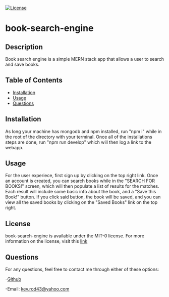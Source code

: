 [![License](https://img.shields.io/badge/License-MIT_0-blue.svg)](https://opensource.org/licenses/MIT-0)
  
  # book-search-engine

  ## Description
  
  Book search engine is a simple MERN stack app that allows a user to search and save books.
  
  ## Table of Contents 
  
  - [Installation](#installation)
  - [Usage](#usage)
  - [Questions](#questions)
  
  ## Installation
  
  As long your machine has mongodb and npm installed, run "npm i" while in the root of the directory with your terminal. Once all of the installations steps are done, run "npm run develop" which will then log a link to the webapp.
  
  ## Usage
  
  For the user experiece, first sign up by clicking on the top right link. Once an account is created, you can search books while in the "SEARCH FOR BOOKS!" screen, which will then populate a list of results for the matches. Each result will include some basic info about the book, and a "Save this Book!" button. If you click said button, the book will be saved, and you can view all the saved books by clicking on the "Saved Books" link on the top right.
  
  ## License

  book-search-engine is available under the MIT-0 license.
  For more information on the license, visit this [link](https://opensource.org/license/MIT-0/
  )

  ## Questions
  
  For any questions, feel free to contact me through either of these options: 
  
  -[Github](https://github.com/kev-rod43)
  
  -Email: kev.rod43@yahoo.com
